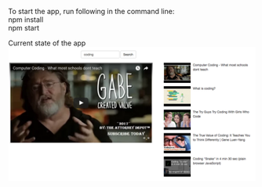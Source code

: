 To start the app, run following in the command line:  
npm install  
npm start  

Current state of the app
![Alt text](./documents/screenshots/app.png)
